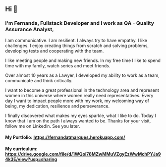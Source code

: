 ## Hi 👋

### I'm Fernanda, Fullstack Developer and I work as QA - Quality Assurance Analyst,
<p align="justify">

  I am communicative. I am resilient. I always try to have empathy. I like challenges. I enjoy creating things from scratch and solving problems, developing tests and cooperating with the team.

  I like meeting people and making new friends. In my free time I like to spend time with my family, watch series and meet friends.

  Over almost 10 years as a Lawyer, I developed my ability to work as a team, communicate and think critically.

  I want to become a great professional in the technology area and represent women in this universe where women really need representatives.
Every day I want to impact people more with my work, my welcoming way of being, my dedication, resilience and perseverance.

  I finally discovered what makes my eyes sparkle, what I like to do. Today I know that I am on the path I always wanted to be.
Thanks for your visit, follow me on Linkedin.
See you later.

#### My Portfolio: https://fernandatmarques.herokuapp.com/
#### My curriculum: https://drive.google.com/file/d/1WQoi78MZwMMuVZgyEzWwMchPYJa94k3E/view?usp=sharing


